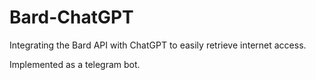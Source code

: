 # Bard-ChatGPT
Integrating the Bard API with ChatGPT to easily retrieve internet access.

Implemented as a telegram bot.
